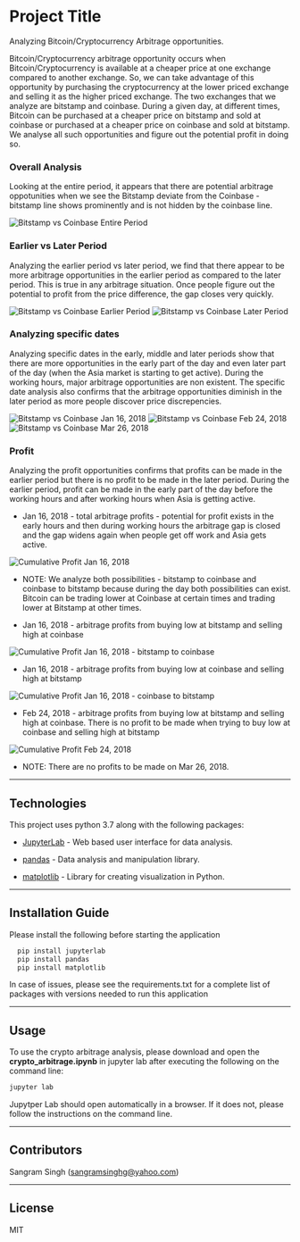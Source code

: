 # Project Title
Analyzing Bitcoin/Cryptocurrency Arbitrage opportunities.

Bitcoin/Cryptocurrency arbitrage opportunity occurs when Bitcoin/Cryptocurrency is available at a cheaper price at 
one exchange compared to another exchange. So, we can take advantage of this opportunity by purchasing the cryptocurrency
at the lower priced exchange and selling it as the higher priced exchange. The two exchanges that we analyze are bitstamp
and coinbase. During a given day, at different times, Bitcoin can be purchased at a cheaper price on bitstamp and sold at coinbase
or purchased at a cheaper price on coinbase and sold at bitstamp. We analyse all such opportunities and figure out the potential
profit in doing so. 

### Overall Analysis
Looking at the entire period, it appears that there are potential arbitrage oppotunities when we see the Bitstamp deviate
from the Coinbase - bitstamp line shows prominently and is not hidden by the coinbase line.

![Bitstamp vs Coinbase Entire Period](images/bitstamp_vs_coinbase_entire_period.png)

### Earlier vs Later Period
Analyzing the earlier period vs later period, we find that there appear to be more arbitrage opportunities in the 
earlier period as compared to the later period. This is true in any arbitrage situation. Once people figure out the 
potential to profit from the price difference, the gap closes very quickly. 

![Bitstamp vs Coinbase Earlier Period](images/bitstamp_vs_coinbase_earlier_time_period.png)
![Bitstamp vs Coinbase Later Period](images/bitstamp_vs_coinbase_later_time_period.png)

### Analyzing specific dates
Analyzing specific dates in the early, middle and later periods show that there are more opportunities in the early part
of the day and even later part of the day (when the Asia market is starting to get active). During the working hours,
major arbitrage opportunities are non existent. The specific date analysis also confirms that the arbitrage opportunities
diminish in the later period as more people discover price discrepencies. 

![Bitstamp vs Coinbase Jan 16, 2018](images/bitstamp_vs_coinbase_jan_16_2018.png)
![Bitstamp vs Coinbase Feb 24, 2018](images/bitstamp_vs_coinbase_feb_24_2018.png)
![Bitstamp vs Coinbase Mar 26, 2018](images/bitstamp_vs_coinbase_mar_26_2018.png)

### Profit
Analyzing the profit opportunities confirms that profits can be made in the earlier period but there is no profit to be made in the later period. During the earlier period, profit can be made in the early part of the day before the working hours and after working hours when Asia is getting active.

* Jan 16, 2018 - total arbitrage profits - potential for profit exists in the early hours and then during working hours the arbitrage gap is closed and the gap widens again when people get off work and Asia gets active.

![Cumulative Profit Jan 16, 2018](images/cumulative_profit_sum_1_16_2018.png)

* NOTE: We analyze both possibilities - bitstamp to coinbase and coinbase to bitstamp because during the day both possibilities can exist. Bitcoin can be trading lower at Coinbase at certain times and trading lower at Bitstamp at other times.

* Jan 16, 2018 - arbitrage profits from buying low at bitstamp and selling high at coinbase

![Cumulative Profit Jan 16, 2018 - bitstamp to coinbase](images/cumulative_profit_sum_1_16_2018_bitstamp_to_coinbase.png) 

* Jan 16, 2018 - arbitrage profits from buying low at coinbase and selling high at bitstamp 

![Cumulative Profit Jan 16, 2018 - coinbase to bitstamp](images/cumulative_profit_sum_1_16_2018_coinbase_to_bitstamp.png)

* Feb 24, 2018 - arbitrage profits from buying low at bitstamp and selling high at coinbase. There is no profit to be made when trying to buy low at coinbase and selling high at bitstamp

![Cumulative Profit Feb 24, 2018](images/cumulative_profit_sum_2_24_2018.png)

* NOTE: There are no profits to be made on Mar 26, 2018.
---

## Technologies

This project uses python 3.7 along with the following packages:

* [JupyterLab](https://jupyterlab.readthedocs.io/en/stable/) - Web based user interface for data analysis.

* [pandas](https://github.com/pandas-dev/pandas) - Data analysis and manipulation library.

* [matplotlib](https://github.com/matplotlib/matplotlib) - Library for creating visualization in Python.

---

## Installation Guide

Please install the following before starting the application

```python
  pip install jupyterlab
  pip install pandas
  pip install matplotlib
```
In case of issues, please see the requirements.txt for a complete list of packages with versions needed to run this application

---

## Usage

To use the crypto arbitrage analysis, please download and open the **crypto_arbitrage.ipynb** in jupyter lab after executing
the following on the command line:

```python
jupyter lab
```
Jupytper Lab should open automatically in a browser. 
If it does not, please follow the instructions on the command line.

---

## Contributors

Sangram Singh (sangramsinghg@yahoo.com)

---

## License

MIT

